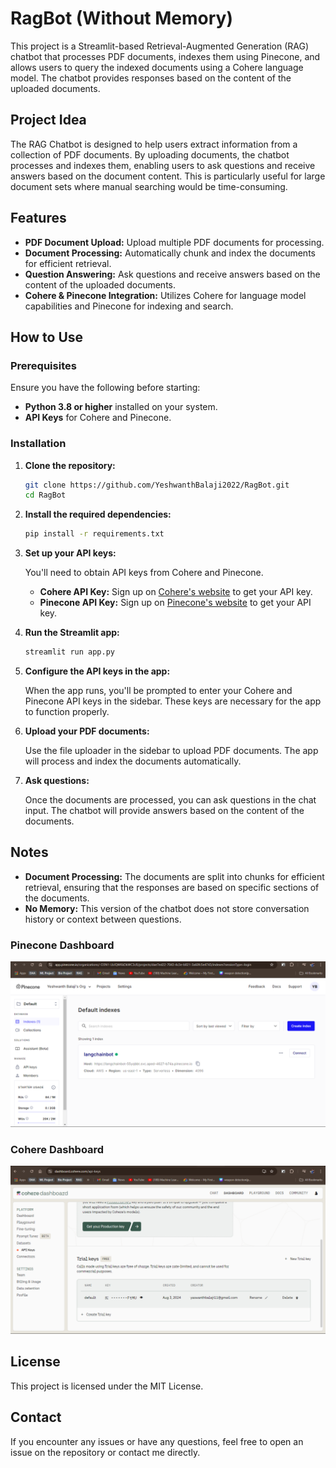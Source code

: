 # RagBot (Without Memory)

This project is a Streamlit-based Retrieval-Augmented Generation (RAG) chatbot that processes PDF documents, indexes them using Pinecone, and allows users to query the indexed documents using a Cohere language model. The chatbot provides responses based on the content of the uploaded documents.

## Project Idea

The RAG Chatbot is designed to help users extract information from a collection of PDF documents. By uploading documents, the chatbot processes and indexes them, enabling users to ask questions and receive answers based on the document content. This is particularly useful for large document sets where manual searching would be time-consuming.

## Features

- **PDF Document Upload:** Upload multiple PDF documents for processing.
- **Document Processing:** Automatically chunk and index the documents for efficient retrieval.
- **Question Answering:** Ask questions and receive answers based on the content of the uploaded documents.
- **Cohere & Pinecone Integration:** Utilizes Cohere for language model capabilities and Pinecone for indexing and search.

## How to Use

### Prerequisites

Ensure you have the following before starting:

- **Python 3.8 or higher** installed on your system.
- **API Keys** for Cohere and Pinecone.

### Installation

1. **Clone the repository:**

    ```bash
    git clone https://github.com/YeshwanthBalaji2022/RagBot.git
    cd RagBot
    ```

2. **Install the required dependencies:**

    ```bash
    pip install -r requirements.txt
    ```

3. **Set up your API keys:**

    You'll need to obtain API keys from Cohere and Pinecone.

    - **Cohere API Key:** Sign up on [Cohere's website](https://dashboard.cohere.com/api-keys) to get your API key.
    - **Pinecone API Key:** Sign up on [Pinecone's website](https://www.pinecone.io/) to get your API key.

4. **Run the Streamlit app:**

    ```bash
    streamlit run app.py
    ```

5. **Configure the API keys in the app:**

    When the app runs, you'll be prompted to enter your Cohere and Pinecone API keys in the sidebar. These keys are necessary for the app to function properly.

6. **Upload your PDF documents:**

    Use the file uploader in the sidebar to upload PDF documents. The app will process and index the documents automatically.

7. **Ask questions:**

    Once the documents are processed, you can ask questions in the chat input. The chatbot will provide answers based on the content of the documents.

## Notes

- **Document Processing:** The documents are split into chunks for efficient retrieval, ensuring that the responses are based on specific sections of the documents.
- **No Memory:** This version of the chatbot does not store conversation history or context between questions.


### Pinecone Dashboard
![Pinecone Dashboard](images/pinecone.png)

### Cohere Dashboard
![Cohere Dashboard](images/cohere.png)




## License

This project is licensed under the MIT License.

## Contact

If you encounter any issues or have any questions, feel free to open an issue on the repository or contact me directly.

